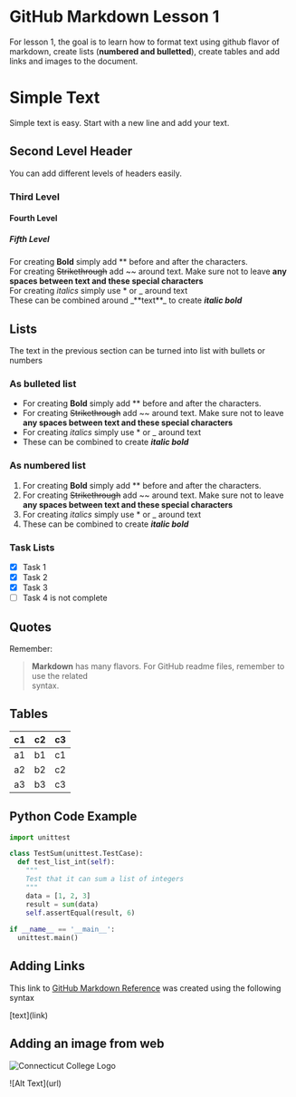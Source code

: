 # GitHub Markdown Lesson 1
For lesson 1, the goal is to learn how to format text using github flavor of markdown, create lists (**numbered and bulletted**), create tables and add links and images to the document.
# Simple Text
Simple text is easy. Start with a new line and add your text.
## Second Level Header
You can add different levels of headers easily.
### Third Level
#### Fourth Level
##### Fifth Level
For creating **Bold** simply add ** before and after the characters.\
For creating ~~Strikethrough~~ add ~~ around text. Make sure not to leave **any spaces between text and these special characters**\
For creating *italics* simply use * or _ around text\
These can be combined around \_\*\*text\*\*\_ to create _**italic bold**_
## Lists
The text in the previous section can be turned into list with bullets or numbers
### As bulleted list
* For creating **Bold** simply add ** before and after the characters.
* For creating ~~Strikethrough~~ add ~~ around text. Make sure not to leave **any spaces between text and these special characters**
* For creating *italics* simply use * or _ around text
* These can be combined to create _**italic bold**_
### As numbered list
1. For creating **Bold** simply add ** before and after the characters.
2. For creating ~~Strikethrough~~ add ~~ around text. Make sure not to leave **any spaces between text and these special characters**
3. For creating *italics* simply use * or _ around text
4. These can be combined to create _**italic bold**_
### Task Lists
- [X] Task 1
- [X] Task 2
- [X] Task 3
- [ ] Task 4 is not complete
## Quotes
Remember:
> **Markdown** has many flavors. For GitHub readme files, remember to use the related\
> syntax.
## Tables
c1|c2|c3
--|--|--
a1|b1|c1
a2|b2|c2
a3|b3|c3
## Python Code Example
```python 
import unittest

class TestSum(unittest.TestCase):
  def test_list_int(self):
    """
    Test that it can sum a list of integers
    """
    data = [1, 2, 3]
    result = sum(data)
    self.assertEqual(result, 6)
    
if __name__ == '__main__':    
  unittest.main()
```
## Adding Links
This link to [GitHub Markdown Reference](https://guides.github.com/features/mastering-markdown/) was created using the following syntax

\[text\]\(link\)
## Adding an image from web
![Connecticut College Logo](https://www.conncoll.edu/media/website-media/visualidentity/images/Seal-Color.jpg)

\!\[Alt Text\]\(url\)
